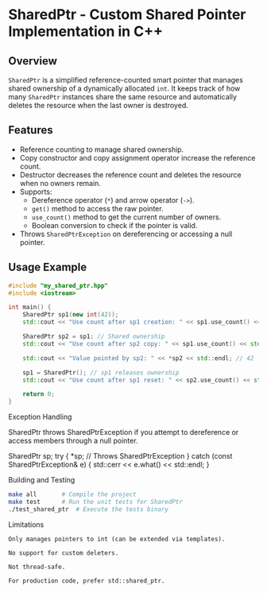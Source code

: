 # SharedPtr - Custom Shared Pointer Implementation in C++

## Overview

`SharedPtr` is a simplified reference-counted smart pointer that manages shared ownership of a dynamically allocated `int`. It keeps track of how many `SharedPtr` instances share the same resource and automatically deletes the resource when the last owner is destroyed.

## Features

- Reference counting to manage shared ownership.
- Copy constructor and copy assignment operator increase the reference count.
- Destructor decreases the reference count and deletes the resource when no owners remain.
- Supports:
  - Dereference operator (`*`) and arrow operator (`->`).
  - `get()` method to access the raw pointer.
  - `use_count()` method to get the current number of owners.
  - Boolean conversion to check if the pointer is valid.
- Throws `SharedPtrException` on dereferencing or accessing a null pointer.

## Usage Example

```cpp
#include "my_shared_ptr.hpp"
#include <iostream>

int main() {
    SharedPtr sp1(new int(42));
    std::cout << "Use count after sp1 creation: " << sp1.use_count() << std::endl; // 1

    SharedPtr sp2 = sp1; // Shared ownership
    std::cout << "Use count after sp2 copy: " << sp1.use_count() << std::endl; // 2

    std::cout << "Value pointed by sp2: " << *sp2 << std::endl; // 42

    sp1 = SharedPtr(); // sp1 releases ownership
    std::cout << "Use count after sp1 reset: " << sp2.use_count() << std::endl; // 1

    return 0;
}
```

Exception Handling

SharedPtr throws SharedPtrException if you attempt to dereference or access members through a null pointer.

SharedPtr sp;
try {
    *sp;  // Throws SharedPtrException
} catch (const SharedPtrException& e) {
    std::cerr << e.what() << std::endl;
}


Building and Testing

```bash
make all       # Compile the project
make test      # Run the unit tests for SharedPtr
./test_shared_ptr  # Execute the tests binary
```

Limitations

    Only manages pointers to int (can be extended via templates).

    No support for custom deleters.

    Not thread-safe.

    For production code, prefer std::shared_ptr.